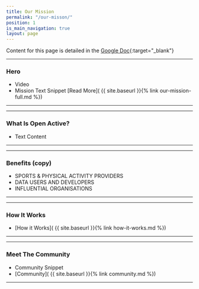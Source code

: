 ```yaml
---
title: Our Mission
permalink: "/our-misson/"
position: 1
is_main_navigation: true
layout: page
---
```


Content for this page is detailed in the
[Google Doc](https://drive.google.com/open?id=1cOIWKH_yIbYhG7pzKTe31shjfqSgBU5JlKRZrqUazug){:target="_blank"}

***
### Hero 
+ Video
+ Mission Text Snippet [Read More]( {{ site.baseurl }}{% link our-mission-full.md %})  

***
***
### What Is Open Active?
+ Text Content 

***
***
### Benefits (copy)
+ SPORTS & PHYSICAL ACTIVITY PROVIDERS
+ DATA USERS AND DEVELOPERS
+ INFLUENTIAL ORGANISATIONS

***
***
### How It Works
+ [How it Works]( {{ site.baseurl }}{% link how-it-works.md %})  

***
***
### Meet The Community
+ Community Snippet
+ [Community]( {{ site.baseurl }}{% link community.md %})  

***